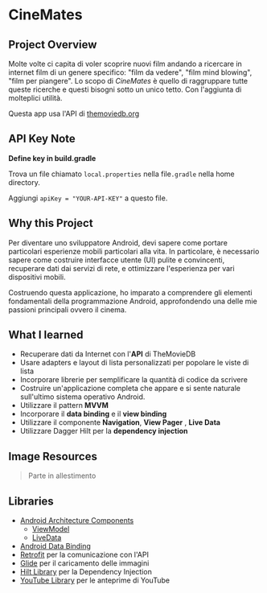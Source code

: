 
# CineMates

## Project Overview
Molte volte ci capita di voler scoprire nuovi film andando a ricercare in internet film di un genere specifico: "film da vedere", "film mind blowing", "film per piangere". Lo scopo di *CineMates* è quello di raggruppare tutte queste ricerche e questi bisogni sotto un unico tetto. Con l'aggiunta di molteplici utilità.

Questa app usa l'API di  [themoviedb.org](https://www.themoviedb.org/)

## API Key Note
**Define key in build.gradle**

Trova un file chiamato `local.properties` nella file`.gradle` nella home directory.

Aggiungi `apiKey = "YOUR-API-KEY"` a questo file.

## Why this Project

Per diventare uno sviluppatore Android, devi sapere come portare particolari 
esperienze mobili particolari alla vita. In particolare, è necessario sapere come costruire 
interfacce utente (UI) pulite e convincenti, recuperare dati dai servizi di rete, 
e ottimizzare l'esperienza per vari dispositivi mobili. 

Costruendo questa applicazione, ho imparato a comprendere gli elementi fondamentali della programmazione Android, approfondendo una delle mie passioni principali ovvero il cinema.

## What I learned
- Recuperare dati da Internet con l'**API** di TheMovieDB
- Usare adapters e layout di lista personalizzati per popolare le viste di lista
- Incorporare librerie per semplificare la quantità di codice da scrivere
- Costruire un'applicazione completa che appare e si sente naturale sull'ultimo sistema operativo Android.
- Utilizzare il pattern **MVVM**
- Incorporare il **data binding** e il **view binding**
- Utilizzare il componente **Navigation**, **View Pager** , **Live Data**
- Utilizzare Dagger Hilt per la **dependency injection**

## Image Resources

> Parte in allestimento

## Libraries
- [Android Architecture Components](https://developer.android.com/topic/libraries/architecture/) 
    * [ViewModel](https://developer.android.com/topic/libraries/architecture/viewmodel)
    * [LiveData](https://developer.android.com/topic/libraries/architecture/livedata)
- [Android Data Binding](https://developer.android.com/topic/libraries/data-binding/)
- [Retrofit](http://square.github.io/retrofit/) per la comunicazione con l'API
- [Glide](https://github.com/bumptech/glide) per il caricamento delle immagini
- [Hilt Library](https://developer.android.com/training/dependency-injection/hilt-android) per la Dependency Injection
- [YouTube Library](https://developers.google.com/youtube/android/player) per le anteprime di YouTube 

